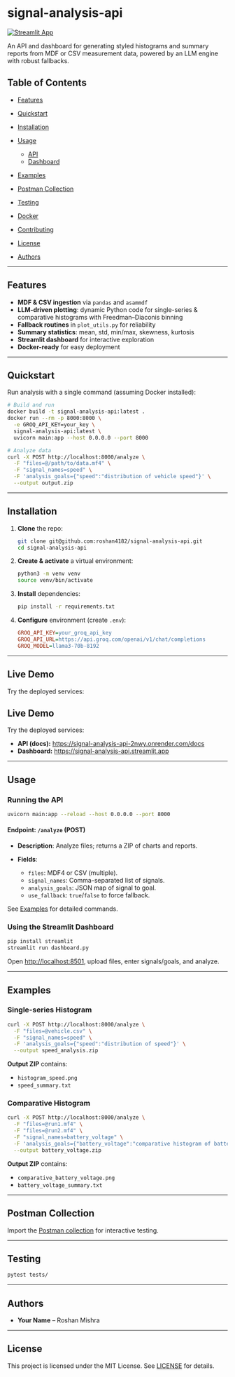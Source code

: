 # signal-analysis-api

[![Streamlit App](https://static.streamlit.io/badges/streamlit_badge_black_white.svg)](https://signal-analysis-api.streamlit.app)

&#x20; &#x20;

An API and dashboard for generating styled histograms and summary reports from MDF or CSV measurement data, powered by an LLM engine with robust fallbacks.

## Table of Contents

* [Features](#features)
* [Quickstart](#quickstart)
* [Installation](#installation)
* [Usage](#usage)

  * [API](#running-the-api)
  * [Dashboard](#using-the-streamlit-dashboard)
* [Examples](#examples)
* [Postman Collection](#postman-collection)
* [Testing](#testing)
* [Docker](#docker-optional)
* [Contributing](#contributing)
* [License](#license)
* [Authors](#authors)

---

## Features

* **MDF & CSV ingestion** via `pandas` and `asammdf`
* **LLM-driven plotting**: dynamic Python code for single-series & comparative histograms with Freedman–Diaconis binning
* **Fallback routines** in `plot_utils.py` for reliability
* **Summary statistics**: mean, std, min/max, skewness, kurtosis
* **Streamlit dashboard** for interactive exploration
* **Docker-ready** for easy deployment

---

## Quickstart

Run analysis with a single command (assuming Docker installed):

```bash
# Build and run
docker build -t signal-analysis-api:latest .
docker run --rm -p 8000:8000 \
  -e GROQ_API_KEY=your_key \
  signal-analysis-api:latest \
  uvicorn main:app --host 0.0.0.0 --port 8000

# Analyze data
curl -X POST http://localhost:8000/analyze \
  -F "files=@/path/to/data.mf4" \
  -F "signal_names=speed" \
  -F 'analysis_goals={"speed":"distribution of vehicle speed"}' \
  --output output.zip
```

---

## Installation

1. **Clone** the repo:

   ```bash
   git clone git@github.com:roshan4182/signal-analysis-api.git
   cd signal-analysis-api
   ```
2. **Create & activate** a virtual environment:

   ```bash
   python3 -m venv venv
   source venv/bin/activate
   ```
3. **Install** dependencies:

   ```bash
   pip install -r requirements.txt
   ```
4. **Configure** environment (create `.env`):

   ```ini
   GROQ_API_KEY=your_groq_api_key
   GROQ_API_URL=https://api.groq.com/openai/v1/chat/completions
   GROQ_MODEL=llama3-70b-8192
   ```

---

## Live Demo

Try the deployed services:

## Live Demo

Try the deployed services:

- **API (docs):** https://signal-analysis-api-2nwy.onrender.com/docs  
- **Dashboard:**  https://signal-analysis-api.streamlit.app


---

## Usage

### Running the API

```bash
uvicorn main:app --reload --host 0.0.0.0 --port 8000
```

#### Endpoint: `/analyze` (POST)

* **Description**: Analyze files; returns a ZIP of charts and reports.
* **Fields**:

  * `files`: MDF4 or CSV (multiple).
  * `signal_names`: Comma-separated list of signals.
  * `analysis_goals`: JSON map of signal to goal.
  * `use_fallback`: `true`/`false` to force fallback.

See [Examples](#examples) for detailed commands.

### Using the Streamlit Dashboard

```bash
pip install streamlit
streamlit run dashboard.py
```

Open [http://localhost:8501](http://localhost:8501), upload files, enter signals/goals, and analyze.

---

## Examples

### Single-series Histogram

```bash
curl -X POST http://localhost:8000/analyze \
  -F "files=@vehicle.csv" \
  -F "signal_names=speed" \
  -F 'analysis_goals={"speed":"distribution of speed"}' \
  --output speed_analysis.zip
```

**Output ZIP** contains:

* `histogram_speed.png`
* `speed_summary.txt`

### Comparative Histogram

```bash
curl -X POST http://localhost:8000/analyze \
  -F "files=@run1.mf4" \
  -F "files=@run2.mf4" \
  -F "signal_names=battery_voltage" \
  -F 'analysis_goals={"battery_voltage":"comparative histogram of battery voltage across runs"}' \
  --output battery_voltage.zip
```

**Output ZIP** contains:

* `comparative_battery_voltage.png`
* `battery_voltage_summary.txt`

---

## Postman Collection

Import the [Postman collection](./postman_collection.json) for interactive testing.


---

## Testing

```bash
pytest tests/
```

---


## Authors

* **Your Name** – Roshan Mishra

---

## License

This project is licensed under the MIT License. See [LICENSE](LICENSE) for details.
